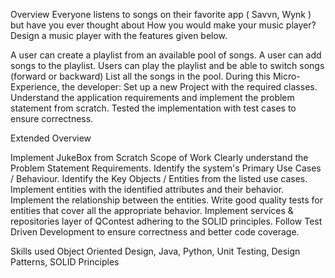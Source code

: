 Overview
Everyone listens to songs on their favorite app ( Savvn, Wynk ) but have you ever thought about How you would make your music player? Design a music player with the features given below. 

A user can create a playlist from an available pool of songs.
A user can add songs to the playlist.
Users can play the playlist and be able to switch songs (forward or backward)
List all the songs in the pool.
During this Micro-Experience, the developer:
Set up a new Project with the required classes.
Understand the application requirements and implement the problem statement from scratch.
Tested the implementation with test cases to ensure correctness.


Extended Overview

Implement JukeBox from Scratch
Scope of Work
Clearly understand the Problem Statement Requirements.
Identify the system's Primary Use Cases / Behaviour.
Identify the Key Objects / Entities from the listed use cases.
Implement entities with the identified attributes and their behavior.
Implement the relationship between the entities.
Write good quality tests for entities that cover all the appropriate behavior.
Implement services & repositories layer of QContest adhering to the SOLID principles.
Follow Test Driven Development to ensure correctness and better code coverage. 

 
Skills used
Object Oriented Design, Java, Python, Unit Testing, Design Patterns, SOLID Principles
